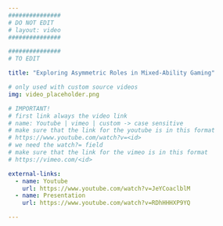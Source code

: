 ```yaml
---
###############
# DO NOT EDIT
# layout: video
###############

###############
# TO EDIT

title: "Exploring Asymmetric Roles in Mixed-Ability Gaming"

# only used with custom source videos
img: video_placeholder.png

# IMPORTANT!
# first link always the video link
# name: Youtube | vimeo | custom -> case sensitive
# make sure that the link for the youtube is in this format
# https://www.youtube.com/watch?v=<id>
# we need the watch?= field
# make sure that the link for the vimeo is in this format
# https://vimeo.com/<id>

external-links:
  - name: Youtube
    url: https://www.youtube.com/watch?v=JeYCoaclblM
  - name: Presentation
    url: https://www.youtube.com/watch?v=RDhHHHXP9YQ

---
```


